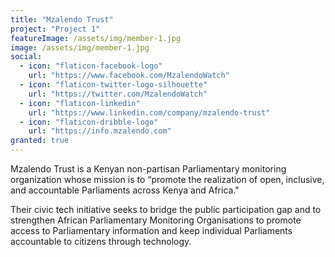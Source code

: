 ```yaml
---
title: "Mzalendo Trust"
project: "Project 1"
featureImage: /assets/img/member-1.jpg
image: /assets/img/member-1.jpg
social:
  - icon: "flaticon-facebook-logo"
    url: "https://www.facebook.com/MzalendoWatch"
  - icon: "flaticon-twitter-logo-silhouette"
    url: "https://twitter.com/MzalendoWatch"
  - icon: "flaticon-linkedin"
    url: "https://www.linkedin.com/company/mzalendo-trust"
  - icon: "flaticon-dribble-logo"
    url: "https://info.mzalendo.com"
granted: true
---
```

Mzalendo Trust is a Kenyan non-partisan Parliamentary monitoring organization whose mission is to “promote the realization of open, inclusive, and accountable Parliaments across Kenya and Africa."

Their civic tech initiative seeks to bridge the public participation gap and to strengthen African Parliamentary Monitoring Organisations to promote access to Parliamentary information and keep individual Parliaments accountable to citizens through technology.
